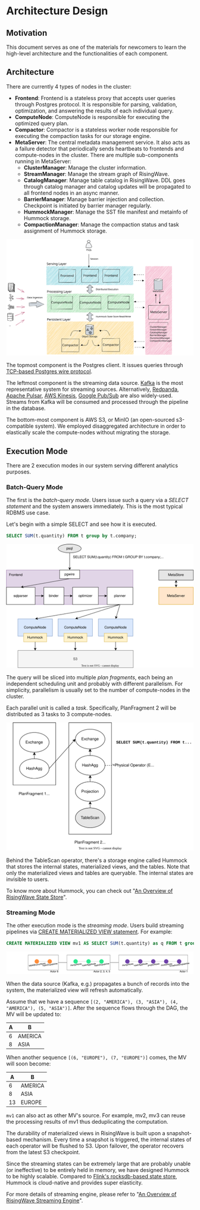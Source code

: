 # Architecture Design

## Motivation 

This document serves as one of the materials for newcomers to learn the high-level architecture and the functionalities of each component.

## Architecture 

There are currently 4 types of nodes in the cluster: 

* **Frontend**: Frontend is a stateless proxy that accepts user queries through Postgres protocol. It is responsible for parsing, validation, optimization, and answering the results of each individual query. 
* **ComputeNode**: ComputeNode is responsible for executing the optimized query plan. 
* **Compactor**: Compactor is a stateless worker node responsible for executing the compaction tasks for our storage engine.
* **MetaServer**: The central metadata management service. It also acts as a failure detector that periodically sends heartbeats to frontends and compute-nodes in the cluster. There are multiple sub-components running in MetaServer:
   * **ClusterManager**: Manage the cluster information.
   * **StreamManager**: Manage the stream graph of RisingWave.
   * **CatalogManager**: Manage table catalog in RisingWave. DDL goes through catalog manager and catalog updates will be propagated to all frontend nodes in an async manner.
   * **BarrierManager**: Manage barrier injection and collection. Checkpoint is initiated by barrier manager regularly.
   * **HummockManager**: Manage the SST file manifest and metainfo of Hummock storage.
   * **CompactionManager**: Manage the compaction status and task assignment of Hummock storage.

![Architecture](./images/architecture-design/architecture.svg)

The topmost component is the Postgres client. It issues queries through [TCP-based Postgres wire protocol](https://www.postgresql.org/docs/current/protocol.html).

The leftmost component is the streaming data source. [Kafka](https://kafka.apache.org) is the most representative system for streaming sources. Alternatively, [Redpanda](https://redpanda.com/), [Apache Pulsar](https://pulsar.apache.org/), [AWS Kinesis](https://aws.amazon.com/kinesis), [Google Pub/Sub](https://cloud.google.com/pubsub/docs/overview) are also widely-used. Streams from Kafka will be consumed and processed through the pipeline in the database. 

The bottom-most component is AWS S3, or MinIO (an open-sourced s3-compatible system). We employed disaggregated architecture in order to elastically scale the compute-nodes without migrating the storage.

## Execution Mode 

There are 2 execution modes in our system serving different analytics purposes. 

### Batch-Query Mode 

The first is the *batch-query mode*. Users issue such a query via a *SELECT statement* and the system answers immediately. This is the most typical RDBMS use case. 

Let's begin with a simple SELECT and see how it is executed. 

```sql
SELECT SUM(t.quantity) FROM t group by t.company;
```

![Batch-Query](./images/architecture-design/batch-query.svg)

The query will be sliced into multiple *plan fragments*, each being an independent scheduling unit and probably with different parallelism. For simplicity, parallelism is usually set to the number of compute-nodes in the cluster.

Each parallel unit is called a *task*. Specifically, PlanFragment 2 will be distributed as 3 tasks to 3 compute-nodes.

![Plan-Fragments](./images/architecture-design/plan-fragments.svg)

Behind the TableScan operator, there's a storage engine called Hummock that stores the internal states, materialized views, and the tables. Note that only the materialized views and tables are queryable. The internal states are invisible to users.

To know more about Hummock, you can check out "[An Overview of RisingWave State Store](./state-store-overview.md)".

### Streaming Mode 

The other execution mode is the *streaming mode*. Users build streaming pipelines via [CREATE MATERIALIZED VIEW statement](https://www.postgresql.org/docs/current/sql-creatematerializedview.html). 
For example: 

```sql
CREATE MATERIALIZED VIEW mv1 AS SELECT SUM(t.quantity) as q FROM t group by t.company;
```

![Stream-Pipeline](./images/architecture-design/stream-pipeline.png)

When the data source (Kafka, e.g.) propagates a bunch of records into the system, the materialized view will refresh automatically.

Assume that we have a sequence `[(2, "AMERICA"), (3, "ASIA"), (4, "AMERICA"), (5, "ASIA")]`. After the sequence flows through the DAG, the MV will be updated to: 

| A | B
| - | -
| 6 | AMERICA
| 8 | ASIA

When another sequence `[(6, "EUROPE"), (7, "EUROPE")]` comes, the MV will soon become: 

| A | B
| - | -
| 6 | AMERICA
| 8 | ASIA
| 13 | EUROPE

`mv1` can also act as other MV's source. For example, mv2, mv3 can reuse the processing results of mv1 thus deduplicating the computation.

The durability of materialized views in RisingWave is built upon a snapshot-based mechanism. Every time a snapshot is triggered, the internal states of each operator will be flushed to S3. Upon failover, the operator recovers from the latest S3 checkpoint. 

Since the streaming states can be extremely large that are probably unable (or ineffective) to be entirely held in memory, we have designed Hummock to be highly scalable. Compared to [Flink's rocksdb-based state store](https://nightlies.apache.org/flink/flink-docs-release-1.14/docs/ops/state/state_backends/#the-embeddedrocksdbstatebackend), Hummock is cloud-native  and provides super elasticity.

For more details of streaming engine, please refer to "[An Overview of RisingWave Streaming Engine](./streaming-overview.md)".
